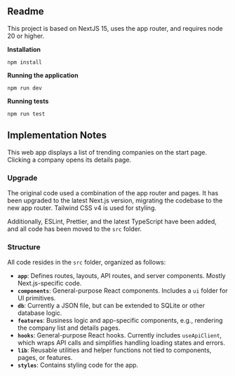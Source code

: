 ## Readme

This project is based on NextJS 15, uses the app router, and requires node 20 or higher.

**Installation**

```
npm install
```

**Running the application**

```
npm run dev
```

**Running tests**

```
npm run test
```

## Implementation Notes

This web app displays a list of trending companies on the start page. Clicking a company opens its details page.

### Upgrade

The original code used a combination of the app router and pages. It has been upgraded to the latest Next.js version, migrating the codebase to the new app router. Tailwind CSS v4 is used for styling.

Additionally, ESLint, Prettier, and the latest TypeScript have been added, and all code has been moved to the `src` folder.

### Structure

All code resides in the `src` folder, organized as follows:

- **`app`**: Defines routes, layouts, API routes, and server components. Mostly Next.js-specific code.
- **`components`**: General-purpose React components. Includes a `ui` folder for UI primitives.
- **`db`**: Currently a JSON file, but can be extended to SQLite or other database logic.
- **`features`**: Business logic and app-specific components, e.g., rendering the company list and details pages.
- **`hooks`**: General-purpose React hooks. Currently includes `useApiClient`, which wraps API calls and simplifies handling loading states and errors.
- **`lib`**: Reusable utilities and helper functions not tied to components, pages, or features.
- **`styles`**: Contains styling code for the app.  



